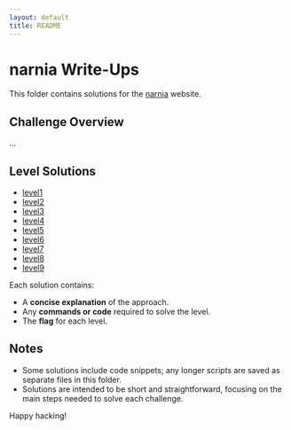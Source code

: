 ```yaml
---
layout: default
title: README
---
```


# narnia Write-Ups

This folder contains solutions for the [narnia](https://overthewire.org/wargames/narnia/) website. 

## Challenge Overview
...

## Level Solutions
- [level1](./narnia1.md) 
- [level2](./narnia2.md) 
- [level3](./narnia3.md) 
- [level4](./narnia4.md) 
- [level5](./narnia5.md) 
- [level6](./narnia6.md) 
- [level7](./narnia7.md) 
- [level8](./narnia8.md) 
- [level9](./narnia9.md) 


Each solution contains:
- A **concise explanation** of the approach.
- Any **commands or code** required to solve the level.
- The **flag** for each level.

## Notes
- Some solutions include code snippets; any longer scripts are saved as separate files in this folder.
- Solutions are intended to be short and straightforward, focusing on the main steps needed to solve each challenge.
  
Happy hacking!
